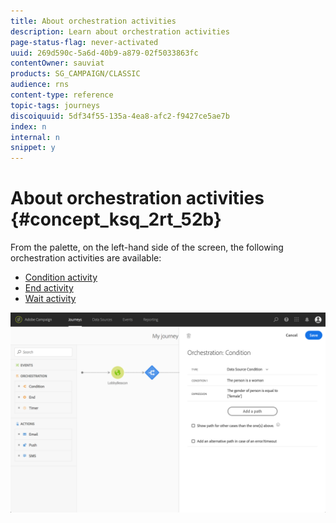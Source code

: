 ```yaml
---
title: About orchestration activities
description: Learn about orchestration activities
page-status-flag: never-activated
uuid: 269d590c-5a6d-40b9-a879-02f5033863fc
contentOwner: sauviat
products: SG_CAMPAIGN/CLASSIC
audience: rns
content-type: reference
topic-tags: journeys
discoiquuid: 5df34f55-135a-4ea8-afc2-f9427ce5ae7b
index: n
internal: n
snippet: y
---
```


# About orchestration activities {#concept_ksq_2rt_52b}

From the palette, on the left-hand side of the screen, the following orchestration activities are available: 

* [Condition activity](../building-journeys/condition.md)
* [End activity](../building-journeys/end.md) 
* [Wait activity](../building-journeys/wait.md) 

![](../assets/journey49.png)
